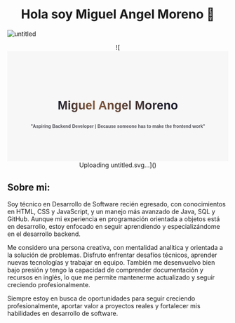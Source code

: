<!-- ## Hi there 👋

<!--
**Arkanhell26/Arkanhell26** is a ✨ _special_ ✨ repository because its `README.md` (this file) appears on your GitHub profile.

Here are some ideas to get you started:

- 🔭 I’m currently working on ...
- 🌱 I’m currently learning ...
- 👯 I’m looking to collaborate on ...
- 🤔 I’m looking for help with ...
- 💬 Ask me about ...
- 📫 How to reach me: ...
- 😄 Pronouns: ...
- ⚡ Fun fact: ...
-->

<div align = "center">
  <h1 align = "center">Hola soy Miguel Angel Moreno 👋</h1>
</div>

![untitled](https://github.com/user-attachments/assets/ae4cd017-7bb8-464a-9c71-0464662bc00c)
<div align = "center">
   ![<svg xmlns="http://www.w3.org/2000/svg" width="888px" height="443px" viewBox="0 0 888 443" version="1.1" style="background: rgb(247, 247, 247); clip-rule: nonzero; color: rgb(0, 0, 0); color-interpolation: srgb; color-interpolation-filters: linearrgb; cursor: auto; direction: ltr; fill: rgb(0, 0, 0); fill-opacity: 1; fill-rule: nonzero; font: 15.4px / 17.7167px Nunito, sans-serif; image-rendering: auto; letter-spacing: normal; marker: none; overflow: hidden; paint-order: normal; pointer-events: auto; shape-rendering: auto; stroke: none; stroke-dasharray: none; stroke-dashoffset: 0px; stroke-linecap: butt; stroke-linejoin: miter; stroke-miterlimit: 4; stroke-opacity: 1; stroke-width: 1px; text-anchor: start; text-decoration: rgb(0, 0, 0); text-rendering: auto; visibility: visible; word-spacing: 0px; writing-mode: horizontal-tb;" xmlns:xlink="http://www.w3.org/1999/xlink"><defs style="paint-order: normal; text-decoration: rgb(0, 0, 0);"><linearGradient x1="87.9681034%" y1="50%" x2="1.27351722%" y2="50%" id="linearGradient-1" style="paint-order: normal; text-decoration: rgb(0, 0, 0);"><stop stop-color="#1F202E" offset="0%" style="paint-order: normal; stop-color: rgb(31, 32, 46); text-decoration: rgb(0, 0, 0);"></stop><stop stop-color="#865A3C" offset="67.6877392%" style="paint-order: normal; stop-color: rgb(134, 90, 60); text-decoration: rgb(0, 0, 0);"></stop><stop stop-color="#1F202E" offset="100%" style="paint-order: normal; stop-color: rgb(31, 32, 46); text-decoration: rgb(0, 0, 0);"></stop></linearGradient></defs><g id="Page-1" stroke="none" stroke-width="1" fill="none" fill-rule="evenodd" font-family="Arial-BoldMT, Arial" font-weight="bold" style="fill: none; fill-rule: evenodd; font-weight: 700; line-height: 17.7167px; font-family: Arial-BoldMT, Arial; font-kerning: auto; font-optical-sizing: auto; font-language-override: normal; font-feature-settings: normal; font-variation-settings: normal; paint-order: normal; text-decoration: rgb(0, 0, 0);"><g id="gh-banner" style="paint-order: normal; text-decoration: rgb(0, 0, 0);"><text id="gh-title-reflection" fill="url(#linearGradient-1)" font-size="48" style="fill: url(&quot;#linearGradient-1&quot;); font-size: 48px; line-height: 55.2px; font-kerning: auto; font-optical-sizing: auto; font-language-override: normal; font-feature-settings: normal; font-variation-settings: normal; paint-order: normal; text-decoration: rgb(0, 0, 0);"><tspan x="444" y="234" text-anchor="middle" style="paint-order: normal; text-anchor: middle; text-decoration: rgb(0, 0, 0);">Miguel Angel Moreno</tspan></text><text id="gh-title-reflection-copy" font-size="18" fill="#4D4E56" style="fill: rgb(77, 78, 86); font-size: 18px; line-height: 20.7px; font-kerning: auto; font-optical-sizing: auto; font-language-override: normal; font-feature-settings: normal; font-variation-settings: normal; paint-order: normal; text-decoration: rgb(0, 0, 0);"><tspan x="444" y="309" text-anchor="middle" style="paint-order: normal; text-anchor: middle; text-decoration: rgb(0, 0, 0);">"Aspiring Backend Developer | Because someone has to make the frontend work"</tspan></text></g></g></svg>Uploading untitled.svg…]()
</div>


## Sobre mi:

Soy técnico en Desarrollo de Software recién egresado, con conocimientos en HTML, CSS y JavaScript, y un manejo más avanzado de Java, SQL y GitHub. Aunque mi experiencia en programación orientada a objetos está en desarrollo, estoy enfocado en seguir aprendiendo y especializándome en el desarrollo backend.

Me considero una persona creativa, con mentalidad analítica y orientada a la solución de problemas. Disfruto enfrentar desafíos técnicos, aprender nuevas tecnologías y trabajar en equipo. También me desenvuelvo bien bajo presión y tengo la capacidad de comprender documentación y recursos en inglés, lo que me permite mantenerme actualizado y seguir creciendo profesionalmente.

Siempre estoy en busca de oportunidades para seguir creciendo profesionalmente, aportar valor a proyectos reales y fortalecer mis habilidades en desarrollo de software.

